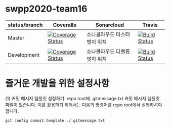 # swpp2020-team16 

status/branch| Coveralls | Sonarcloud | Travis |
------------ | ---- | ---- | ----
Master       | [![Coverage Status](https://coveralls.io/repos/github/swsnu/swpp2020-team16/badge.svg?branch=master)](https://coveralls.io/github/swsnu/swpp2020-team16?branch=master) | 소나클라우드 마스터 뱃지 위치 | [![Build Status](https://travis-ci.org/swsnu/swpp2020-team16.svg?branch=master)](https://travis-ci.org/swsnu/swpp2020-team16)
Development  | [![Coverage Status](https://coveralls.io/repos/github/swsnu/swpp2020-team16/badge.svg?branch=dev)](https://coveralls.io/github/swsnu/swpp2020-team16?branch=dev) |  소나클라우드 디벨롭 뱃지 위치 | [![Build Status](https://travis-ci.org/swsnu/swpp2020-team16.svg?branch=dev)](https://travis-ci.org/swsnu/swpp2020-team16)

# 즐거운 개발을 위한 설정사항
(1) 커밋 메시지 템플릿 설정하기.
repo root에 .gitmessage.txt 커밋 메시지 템플릿 파일이 있습니다.
이를 활용하기 위해서는 다음의 명령어를 repo root에서 실행하셔야 합니다.
```
git config commit.template ./.gitmessage.txt
```
